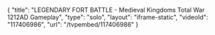 {
    "title": "LEGENDARY FORT BATTLE  - Medieval Kingdoms Total War 1212AD Gameplay",
    "type": "solo",
    "layout": "iframe-static",
    "videoId": "117406986",
    "url": "\/tvpembed\/117406986"
}